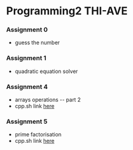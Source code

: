 # Programming2 THI-AVE

### Assignment 0
- guess the number

### Assignment 1
- quadratic equation solver

### Assignment 4
- arrays operations -- part 2
- cpp.sh link [here](https://cpp.sh/?source=%2F*%0A+*+Asignment+4+--+Arrays+(part+2)%0A+*+Author%3A+Hesham+Salama+--+hs414h%40outlook.com+%7C+hes8519%40thi.de%0A+*%2F%0A%0A+%23include+%3Ciostream%3E%0A+%23include+%3Cstring%3E%0A+%23include+%3Cunordered_map%3E%0A+%23include+%3Cfunctional%3E%0A+%23include+%3Citerator%3E%0A+%0A%23define+SIZE+10%0A%0A+void+prtArr(int*+a%2C+int+len)%0A+%7B%0A+++++std%3A%3Acout+%3C%3C+%22%5B+%22%3B%0A+++++for+(+int+p+%3D+0%3B+p+%3C+len%3B+p%2B%2B)%0A+++++%7B%0A+++++++++std%3A%3Acout+%3C%3C+a%5Bp%5D+%3C%3C+%22+%22%3B%0A+++++%7D%0A+++++std%3A%3Acout+%3C%3C+%22%5D%22%3B%0A+%7D%0A+%0A+void+task1(int*+input)%0A+%7B%0A+++++int+output%5BSIZE%5D%3B%0A+++++int+in_len+%3D+SIZE%3B%0A+++++int+out_len+%3D+0%3B%0A+++++%0A+++++std%3A%3Acout+%3C%3C+%22input+--%3E+output%22+%3C%3C+std%3A%3Aendl%3B%0A+++++prtArr(input%2C+in_len)%3B%0A+++++std%3A%3Acout+%3C%3C+%22+--%3E+%22%3B%0A+++++prtArr(output%2C+out_len)%3B%0A+++++std%3A%3Acout+%3C%3C+std%3A%3Aendl%3B%0A+++++%0A+++++while(in_len+%3E+0)%0A+++++%7B%0A+++++++++int+smallest_index+%3D+0%3B%0A+++++++++for+(+int+i+%3D+0%3B+i+%3C+in_len%3B+i%2B%2B)%0A+++++++++%7B%0A+++++++++++++if+(+input%5Bi%5D+%3C+input%5Bsmallest_index%5D+)%0A+++++++++++++%7B%0A+++++++++++++++++smallest_index+%3D+i%3B%0A+++++++++++++%7D%0A+++++++++%7D%0A+++++++++int+smallest_number+%3D+input%5Bsmallest_index%5D%3B%0A+++++++++%0A+++++++++for+(+int+k+%3D+smallest_index%3B+k+%3C+in_len%3B+k%2B%2B)%0A+++++++++%7B%0A+++++++++++++input%5Bk%5D+%3D+input%5Bk+%2B+1%5D%3B%0A+++++++++%7D%0A+++++++++in_len--%3B%0A+++++++++%0A+++++++++for+(+int+j+%3D+out_len%3B+j+%3E%3D+0%3B+j--)%0A+++++++++%7B%0A+++++++++++++output%5Bj%5D+%3D+output%5Bj+-+1%5D%3B%0A+++++++++%7D%0A+++++++++output%5B0%5D+%3D+smallest_number%3B%0A+++++++++%0A+++++++++out_len%2B%2B%3B%0A+++++++++%0A+++++++++%2F%2F+Print+the+new+input+and+output+array+contents%0A+++++++++prtArr(input%2C+in_len)%3B%0A+++++++++std%3A%3Acout+%3C%3C+%22+--%3E+%22%3B%0A+++++++++prtArr(output%2C+out_len)%3B%0A+++++++++std%3A%3Acout+%3C%3C+std%3A%3Aendl%3B%0A+++++%7D+%2F%2F+end+while%0A+%7D%0A+%0A+void+task2(int*+input)%0A+%7B%0A+++++int+end+%3D+SIZE%3B%0A+++++%0A+++++prtArr(input%2C+SIZE)%3B%0A+++++std%3A%3Acout+%3C%3C+std%3A%3Aendl%3B%0A+++++while(end+%3E+1)%0A+++++%7B%0A+++++++++int+smallest_index+%3D+0%3B%0A+++++++++for+(int+i+%3D+0%3B+i+%3C+end%3B+i%2B%2B)%0A+++++++++%7B%0A+++++++++++++if+(input%5Bi%5D+%3C+input%5Bsmallest_index%5D)%0A+++++++++++++%7B%0A+++++++++++++++++smallest_index+%3D+i%3B%0A+++++++++++++%7D%0A+++++++++%7D%0A+++++++++int+smallest_number+%3D+input%5Bsmallest_index%5D%3B%0A+++++++++%0A+++++++++for+(int+j+%3D+smallest_index%3B+j+%3C+end%3B+j%2B%2B)%0A+++++++++%7B%0A+++++++++++++input%5Bj%5D+%3D+input%5Bj+%2B+1%5D%3B%0A+++++++++%7D%0A+++++++++end--%3B%0A+++++++++input%5Bend%5D+%3D+smallest_number%3B%0A+++++++++%0A+++++++++%2F%2F+Print+the+new+input+and+output+array+contents%0A+++++++++prtArr(input%2C+SIZE)%3B%0A+++++++++std%3A%3Acout+%3C%3C+std%3A%3Aendl%3B%0A+++++%7D%0A+%7D%0A+%0A+void+runTask(std%3A%3Aunordered_map%3Cint%2C+std%3A%3Afunction%3Cvoid(int*)%3E%3E%3A%3Aiterator+kv)%0A+%7B%0A+++++int+test_inputs%5B5%5D%5BSIZE%5D+%3D+%7B%0A+++++++++%7B+1%2C+2%2C+3%2C+4%2C+5%2C+6%2C+7%2C+8%2C+9%2C+10+%7D%2C%0A+++++++++%7B+10%2C+-7%2C+16%2C+-3%2C+-4%2C+-1%2C+17%2C+99%2C+-9%2C+80+%7D%2C%0A+++++++++%7B+1%2C+55%2C+-80%2C+4%2C+7%2C+6%2C+7%2C+-13%2C+9%2C+0+%7D%2C%0A+++++++++%7B+-116%2C+95%2C+70%2C+238%2C+500%2C+640%2C+-79%2C+-80%2C+-99%2C+101+%7D%2C%0A+++++++++%7B+-111%2C+-122%2C+-133%2C+-144%2C+-155%2C+-166%2C+-177%2C+-188%2C+-199%2C+-1000+%7D%0A+++++%7D%3B%0A+++++%0A+++++for+(int+i+%3D+0%3B+i+%3C+5%3B+i%2B%2B)%0A+++++%7B%0A+++++++++%2F%2F+it-%3Esecond(test_inputs%5Bi%5D)%3B+%2F%2F+(*it).second()+also+%3D%3D%3D+std%3A%3Apair%3Cconst+Key%2C+T%3E%26+keyvalpair+%3D+*it%3B+keyvalpair.second()%3B%0A+++++++++kv-%3Esecond(test_inputs%5Bi%5D)%3B%0A+++++++++std%3A%3Acout+%3C%3C+std%3A%3Aendl+%3C%3C+%22%3D%3D%3D%3D%3D%3D%3D%3D%3D%3D%3D%3D%3D%3D%3D%3D%3D%3D%3D%3D%3D%3D%3D%3D%3D%3D%3D%3D%3D%3D%22+%3C%3C+std%3A%3Aendl%3B%0A+++++%7D%0A+%7D%0A+%0A+int+main()%0A+%7B%0A+++++int+task_number+%3D+1%3B%0A+++++%0A+++++std%3A%3Acout+%3C%3C+%22Please+select+task+number%3A+%5B1%5D+for+task1%2C+%5B2%5D+for+task2.%22+%3C%3C+std%3A%3Aendl%3B%0A+++++std%3A%3Acin+%3E%3E+task_number%3B%0A+++++std%3A%3Acout+%3C%3C+std%3A%3Aendl%3B%0A+++++%0A+++++std%3A%3Aunordered_map%3Cint%2C+std%3A%3Afunction%3Cvoid(int*)%3E%3E+tasks%3B%0A+++++%0A+++++tasks%5B1%5D+%3D+%26task1%3B%0A+++++tasks%5B2%5D+%3D+%26task2%3B%0A+++++%0A+++++std%3A%3Aunordered_map%3Cint%2C+std%3A%3Afunction%3Cvoid(int*)%3E%3E%3A%3Aiterator+it+%3D+tasks.find(task_number)%3B%0A+++++if+(it+%3D%3D+tasks.end())%0A+++++%7B%0A+++++++++std%3A%3Acout+%3C%3C+%22Wrong+task+id+selected!%22+%3C%3C+std%3A%3Aendl%3B%0A+++++++++return+0%3B%0A+++++%7D%0A+++++%0A+++++runTask(it)%3B%0A+%0A+++++return+0%3B%0A+%7D+%2F%2F+end+main%0A)

### Assignment 5
- prime factorisation
- cpp.sh link [here](https://cpp.sh/?source=%2F*%0A+*+Asignment+4+--+Arrays+(part+2)%0A+*+Author%3A+Hesham+Salama+--+hs414h%40outlook.com+%7C+hes8519%40thi.de%0A+*%2F%0A%0A+%23include+%3Ciostream%3E%0A+%23include+%3Cstring%3E%0A+%23include+%3Cunordered_map%3E%0A+%23include+%3Cfunctional%3E%0A+%23include+%3Citerator%3E%0A+%0A%23define+SIZE+10%0A%0A+void+prtArr(int*+a%2C+int+len)%0A+%7B%0A+++++std%3A%3Acout+%3C%3C+%22%5B+%22%3B%0A+++++for+(+int+p+%3D+0%3B+p+%3C+len%3B+p%2B%2B)%0A+++++%7B%0A+++++++++std%3A%3Acout+%3C%3C+a%5Bp%5D+%3C%3C+%22+%22%3B%0A+++++%7D%0A+++++std%3A%3Acout+%3C%3C+%22%5D%22%3B%0A+%7D%0A+%0A+void+task1(int*+input)%0A+%7B%0A+++++int+output%5BSIZE%5D%3B%0A+++++int+in_len+%3D+SIZE%3B%0A+++++int+out_len+%3D+0%3B%0A+++++%0A+++++std%3A%3Acout+%3C%3C+%22input+--%3E+output%22+%3C%3C+std%3A%3Aendl%3B%0A+++++prtArr(input%2C+in_len)%3B%0A+++++std%3A%3Acout+%3C%3C+%22+--%3E+%22%3B%0A+++++prtArr(output%2C+out_len)%3B%0A+++++std%3A%3Acout+%3C%3C+std%3A%3Aendl%3B%0A+++++%0A+++++while(in_len+%3E+0)%0A+++++%7B%0A+++++++++int+smallest_index+%3D+0%3B%0A+++++++++for+(+int+i+%3D+0%3B+i+%3C+in_len%3B+i%2B%2B)%0A+++++++++%7B%0A+++++++++++++if+(+input%5Bi%5D+%3C+input%5Bsmallest_index%5D+)%0A+++++++++++++%7B%0A+++++++++++++++++smallest_index+%3D+i%3B%0A+++++++++++++%7D%0A+++++++++%7D%0A+++++++++int+smallest_number+%3D+input%5Bsmallest_index%5D%3B%0A+++++++++%0A+++++++++for+(+int+k+%3D+smallest_index%3B+k+%3C+in_len%3B+k%2B%2B)%0A+++++++++%7B%0A+++++++++++++input%5Bk%5D+%3D+input%5Bk+%2B+1%5D%3B%0A+++++++++%7D%0A+++++++++in_len--%3B%0A+++++++++%0A+++++++++for+(+int+j+%3D+out_len%3B+j+%3E%3D+0%3B+j--)%0A+++++++++%7B%0A+++++++++++++output%5Bj%5D+%3D+output%5Bj+-+1%5D%3B%0A+++++++++%7D%0A+++++++++output%5B0%5D+%3D+smallest_number%3B%0A+++++++++%0A+++++++++out_len%2B%2B%3B%0A+++++++++%0A+++++++++%2F%2F+Print+the+new+input+and+output+array+contents%0A+++++++++prtArr(input%2C+in_len)%3B%0A+++++++++std%3A%3Acout+%3C%3C+%22+--%3E+%22%3B%0A+++++++++prtArr(output%2C+out_len)%3B%0A+++++++++std%3A%3Acout+%3C%3C+std%3A%3Aendl%3B%0A+++++%7D+%2F%2F+end+while%0A+%7D%0A+%0A+void+task2(int*+input)%0A+%7B%0A+++++int+end+%3D+SIZE%3B%0A+++++%0A+++++prtArr(input%2C+SIZE)%3B%0A+++++std%3A%3Acout+%3C%3C+std%3A%3Aendl%3B%0A+++++while(end+%3E+1)%0A+++++%7B%0A+++++++++int+smallest_index+%3D+0%3B%0A+++++++++for+(int+i+%3D+0%3B+i+%3C+end%3B+i%2B%2B)%0A+++++++++%7B%0A+++++++++++++if+(input%5Bi%5D+%3C+input%5Bsmallest_index%5D)%0A+++++++++++++%7B%0A+++++++++++++++++smallest_index+%3D+i%3B%0A+++++++++++++%7D%0A+++++++++%7D%0A+++++++++int+smallest_number+%3D+input%5Bsmallest_index%5D%3B%0A+++++++++%0A+++++++++for+(int+j+%3D+smallest_index%3B+j+%3C+end%3B+j%2B%2B)%0A+++++++++%7B%0A+++++++++++++input%5Bj%5D+%3D+input%5Bj+%2B+1%5D%3B%0A+++++++++%7D%0A+++++++++end--%3B%0A+++++++++input%5Bend%5D+%3D+smallest_number%3B%0A+++++++++%0A+++++++++%2F%2F+Print+the+new+input+and+output+array+contents%0A+++++++++prtArr(input%2C+SIZE)%3B%0A+++++++++std%3A%3Acout+%3C%3C+std%3A%3Aendl%3B%0A+++++%7D%0A+%7D%0A+%0A+void+runTask(std%3A%3Aunordered_map%3Cint%2C+std%3A%3Afunction%3Cvoid(int*)%3E%3E%3A%3Aiterator+kv)%0A+%7B%0A+++++int+test_inputs%5B5%5D%5BSIZE%5D+%3D+%7B%0A+++++++++%7B+1%2C+2%2C+3%2C+4%2C+5%2C+6%2C+7%2C+8%2C+9%2C+10+%7D%2C%0A+++++++++%7B+10%2C+-7%2C+16%2C+-3%2C+-4%2C+-1%2C+17%2C+99%2C+-9%2C+80+%7D%2C%0A+++++++++%7B+1%2C+55%2C+-80%2C+4%2C+7%2C+6%2C+7%2C+-13%2C+9%2C+0+%7D%2C%0A+++++++++%7B+-116%2C+95%2C+70%2C+238%2C+500%2C+640%2C+-79%2C+-80%2C+-99%2C+101+%7D%2C%0A+++++++++%7B+-111%2C+-122%2C+-133%2C+-144%2C+-155%2C+-166%2C+-177%2C+-188%2C+-199%2C+-1000+%7D%0A+++++%7D%3B%0A+++++%0A+++++for+(int+i+%3D+0%3B+i+%3C+5%3B+i%2B%2B)%0A+++++%7B%0A+++++++++%2F%2F+it-%3Esecond(test_inputs%5Bi%5D)%3B+%2F%2F+(*it).second()+also+%3D%3D%3D+std%3A%3Apair%3Cconst+Key%2C+T%3E%26+keyvalpair+%3D+*it%3B+keyvalpair.second()%3B%0A+++++++++kv-%3Esecond(test_inputs%5Bi%5D)%3B%0A+++++++++std%3A%3Acout+%3C%3C+std%3A%3Aendl+%3C%3C+%22%3D%3D%3D%3D%3D%3D%3D%3D%3D%3D%3D%3D%3D%3D%3D%3D%3D%3D%3D%3D%3D%3D%3D%3D%3D%3D%3D%3D%3D%3D%22+%3C%3C+std%3A%3Aendl%3B%0A+++++%7D%0A+%7D%0A+%0A+int+main()%0A+%7B%0A+++++int+task_number+%3D+1%3B%0A+++++%0A+++++std%3A%3Acout+%3C%3C+%22Please+select+task+number%3A+%5B1%5D+for+task1%2C+%5B2%5D+for+task2.%22+%3C%3C+std%3A%3Aendl%3B%0A+++++std%3A%3Acin+%3E%3E+task_number%3B%0A+++++std%3A%3Acout+%3C%3C+std%3A%3Aendl%3B%0A+++++%0A+++++std%3A%3Aunordered_map%3Cint%2C+std%3A%3Afunction%3Cvoid(int*)%3E%3E+tasks%3B%0A+++++%0A+++++tasks%5B1%5D+%3D+%26task1%3B%0A+++++tasks%5B2%5D+%3D+%26task2%3B%0A+++++%0A+++++std%3A%3Aunordered_map%3Cint%2C+std%3A%3Afunction%3Cvoid(int*)%3E%3E%3A%3Aiterator+it+%3D+tasks.find(task_number)%3B%0A+++++if+(it+%3D%3D+tasks.end())%0A+++++%7B%0A+++++++++std%3A%3Acout+%3C%3C+%22Wrong+task+id+selected!%22+%3C%3C+std%3A%3Aendl%3B%0A+++++++++return+0%3B%0A+++++%7D%0A+++++%0A+++++runTask(it)%3B%0A+%0A+++++return+0%3B%0A+%7D+%2F%2F+end+main%0A)